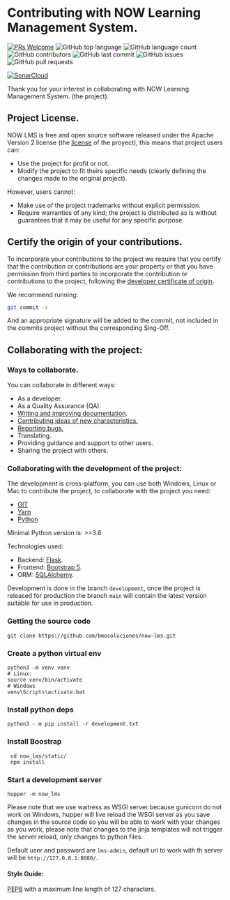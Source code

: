 # Contributing with NOW Learning Management System.

[![PRs Welcome](https://img.shields.io/badge/PRs-welcome-brightgreen.svg?style=flat-square)](http://makeapullrequest.com)
![GitHub top language](https://img.shields.io/github/languages/top/bmosoluciones/now-lms)
![GitHub language count](https://img.shields.io/github/languages/count/bmosoluciones/now-lms)
![GitHub contributors](https://img.shields.io/github/contributors/bmosoluciones/now-lms)
![GitHub last commit](https://img.shields.io/github/last-commit/bmosoluciones/now-lms)
![GitHub issues](https://img.shields.io/github/issues/bmosoluciones/now-lms)
![GitHub pull requests](https://img.shields.io/github/issues-pr-raw/bmosoluciones/now-lms)

[![SonarCloud](https://sonarcloud.io/images/project_badges/sonarcloud-black.svg)](https://sonarcloud.io/dashboard?id=bmosoluciones_now-lms)

Thank you for your interest in collaborating with NOW Learning Management System. (the project).

## Project License.

NOW LMS is free and open source software released under the Apache Version 2 license (the [license](https://github.com/bmosoluciones/now-lms/blob/main/LICENSE) of the proyect), this means that project users can:

* Use the project for profit or not.
* Modify the project to fit theirs specific needs (clearly defining the changes made to the original project).

However, users cannot:

* Make use of the project trademarks without explicit permission.
* Require warranties of any kind; the project is distributed as is without guarantees that it may be useful for any specific purpose.

## Certify the origin of your contributions.

To incorporate your contributions to the project we require that you certify that the contribution or contributions are your property or that you have permission from third parties to incorporate the contribution or contributions to the project, following the [developer certificate of origin](https://developercertificate.org/).

We recommend running:

```bash
git commit -s
```

And an appropriate signature will be added to the commit, not included in the commits project without the corresponding Sing-Off.

## Collaborating with the project:

### Ways to collaborate.

You can collaborate in different ways:

* As a developer.
* As a Quality Assurance (QA).
* [Writing and improving documentation](https://bmosoluciones.github.io/now-lms/).
* [Contributing ideas of new characteristics.](https://github.com/bmosoluciones/now-lms/discussions)
* [Reporting bugs.](https://github.com/bmosoluciones/now-lms/issues)
* Translating.
* Providing guidance and support to other users.
* Sharing the project with others.

### Collaborating with the development of the project:

The development is cross-platform, you can use both Windows, Linux or Mac to contribute the project, to collaborate with the project you need:

  * [GIT](https://git-scm.com/)
  * [Yarn](https://yarnpkg.com/lang/en/)
  * [Python](https://www.python.org/downloads/)

Minimal Python version is: >=3.6

Technologies used:

* Backend: [Flask](https://flask.palletsprojects.com/en/1.1.x/).
* Frontend: [Bootstrap 5](https://v5.getbootstrap.com/).
* ORM: [SQLAlchemy](https://www.sqlalchemy.org/).

Development is done in the branch ```development```, once the project is released for production the branch ```main``` will contain the latest version suitable for use in production.

### Getting the source code

```
git clone https://github.com/bmosoluciones/now-lms.git
```
### Create a python virtual env

```
python3 -m venv venv
# Linux:
source venv/bin/activate
# Windows
venv\Scripts\activate.bat
```
### Install python deps

```
python3 - m pip install -r development.txt
```

### Install Boostrap

```
 cd now_lms/static/
 npm install
```

### Start a development server

```
hupper -m now_lms
```
Please note that we use waitress as WSGI server because gunicorn do not work on Windows, hupper will live reload the WSGI server as you save changes in the source code so you will be able to work with your changes as you work, please note that changes to the jinja templates will not trigger the server reload, only changes to python files.

Default user and password are ```lms-admin```, default url to work with th server will be ```http://127.0.0.1:8080/```.

#### Style Guide:

[PEP8](https://www.python.org/dev/peps/pep-0008/) with a maximum line length of 127 characters.
